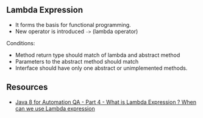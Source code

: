 ## Lambda Expression

* It forms the basis for functional programming.
* New operator is introduced `->` (lambda operator)

Conditions:
* Method return type should match of lambda and abstract method
* Parameters to the abstract method should match
* Interface should have only one abstract or unimplemented methods.

## Resources

* [Java 8 for Automation QA - Part 4 - What is Lambda Expression ? When can we use Lambda expression](https://www.youtube.com/watch?v=Yaf12Ukp-uo&list=PL9ok7C7Yn9A_o6wKmhObLceifmpoQ9QNp&index=4)
